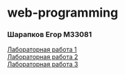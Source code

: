 # web-programming
### Шарапков Егор М33081
[Лабораторная работа 1](https://egorgrib.github.io/web-programming/1/)<br>
[Лабораторная работа 2](https://egorgrib.github.io/web-programming/2/)<br>
[Лабораторная работа 3](https://egorgrib.github.io/web-programming/3/)
